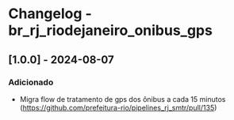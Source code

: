 # Changelog - br_rj_riodejaneiro_onibus_gps

## [1.0.0] - 2024-08-07

### Adicionado
- Migra flow de tratamento de gps dos ônibus a cada 15 minutos (https://github.com/prefeitura-rio/pipelines_rj_smtr/pull/135)